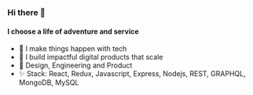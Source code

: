 ### Hi there 👋

#### I choose a life of adventure and service

- 🔭 I make things happen with tech
- 🌱 I build impactful digital products that scale
- 🎨 Design, Engineering and Product
- ✨ Stack: React, Redux, Javascript, Express, Nodejs, REST, GRAPHQL, MongoDB, MySQL


<!--
**kwabena53/kwabena53** is a ✨ _special_ ✨ repository because its `README.md` (this file) appears on your GitHub profile.

Here are some ideas to get you started:

- 🔭 I’m currently working on ...
- 🌱 I’m currently learning ...
- 👯 I’m looking to collaborate on ...
- 🤔 I’m looking for help with ...
- 💬 Ask me about ...
- 📫 How to reach me: ...
- 😄 Pronouns: ...
- ⚡ Fun fact: ...
-->

